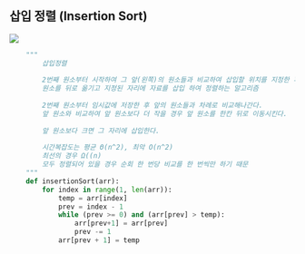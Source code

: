 ## 삽입 정렬 (Insertion Sort)

![](https://github.com/GimunLee/tech-refrigerator/raw/master/Algorithm/resources/insertion-sort-001.gif)
```python
    """
        삽입정렬
        
        2번째 원소부터 시작하여 그 앞(왼쪽)의 원소들과 비교하여 삽입할 위치를 지정한 후,
        원소를 뒤로 옮기고 지정된 자리에 자료를 삽입 하여 정렬하는 알고리즘
        
        2번째 원소부터 임시값에 저장한 후 앞의 원소들과 차례로 비교해나간다.
        앞 원소와 비교하여 앞 원소보다 더 작을 경우 앞 원소를 한칸 뒤로 이동시킨다.
        
        앞 원소보다 크면 그 자리에 삽입한다.
        
        시간복잡도는 평균 Θ(n^2), 최악 O(n^2)
        최선의 경우 Ω((n)
        모두 정렬되어 있을 경우 순회 한 번당 비교를 한 번씩만 하기 때문
    """
    def insertionSort(arr):
        for index in range(1, len(arr)):
            temp = arr[index]
            prev = index - 1
            while (prev >= 0) and (arr[prev] > temp):
                arr[prev+1] = arr[prev]
                prev -= 1
            arr[prev + 1] = temp
```
